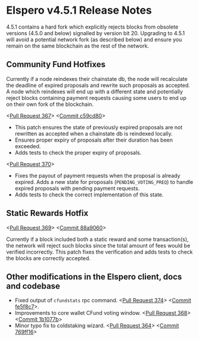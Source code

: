 # Elspero v4.5.1 Release Notes

4.5.1 contains a hard fork which explicitly rejects blocks from obsolete versions (4.5.0 and below) signalled by version bit 20. Upgrading to 4.5.1 will avoid a potential network fork (as described below) and ensure you remain on the same blockchain as the rest of the network.

## Community Fund Hotfixes

Currently if a node reindexes their chainstate db, the node will recalculate the deadline of expired proposals and rewrite such proposals as accepted. A node which reindexes will end up with a different state and potentially reject blocks containing payment requests causing some users to end up on their own fork of the blockchain.

<[Pull Request 367](https://github.com/ESCCoin/elspero-core/pull/367)>
<[Commit c59cd80](https://github.com/ESCCoin/elspero-core/commit/c59cd802e43960ab4ff88dece294dbcecc6bce8e)>

- This patch ensures the state of previously expired proposals are not rewritten as accepted when a chainstate db is reindexed locally.
- Ensures proper expiry of proposals after their duration has been exceeded.
- Adds tests to check the proper expiry of proposals.

<[Pull Request 370](https://github.com/ESCCoin/elspero-core/pull/370)>

- Fixes the payout of payment requests when the proposal is already expired. Adds a new state for proposals (`PENDING_VOTING_PREQ`) to handle expired proposals with pending payment requests.
- Adds tests to check the correct implementation of this state.

## Static Rewards Hotfix

<[Pull Request 369](https://github.com/ESCCoin/elspero-core/pull/369)>
<[Commit 88a9060](https://github.com/ESCCoin/elspero-core/commit/88a9060b80603afdab6dc374ef1144fcb58bc462)>

Currently if a block included both a static reward and some transaction(s), the network will reject such blocks since the total amount of fees would be verified incorrectly. This patch fixes the verification and adds tests to check the blocks are correctly accepted.

## Other modifications in the Elspero client, docs and codebase

- Fixed output of `cfundstats` rpc command. <[Pull Request 374](https://github.com/ESCCoin/elspero-core/pull/374)> <[Commit fe5f8c7](https://github.com/ESCCoin/elspero-core/commit/fe5f8c79ea5708692181dfb913e8b17d5517c4ea)>.
- Improvements to core wallet CFund voting window. <[Pull Request 368](https://github.com/ESCCoin/elspero-core/pull/368)> <[Commit 1b1077b](https://github.com/ESCCoin/elspero-core/commit/1b1077be384c1a230d7c568a7fa05d4b43a4111b)>
- Minor typo fix to coldstaking wizard. <[Pull Request 364](https://github.com/ESCCoin/elspero-core/pull/364)> <[Commit 769ff16](https://github.com/ESCCoin/elspero-core/commit/769ff16b05f70ccfa24adcaf589bfa5a4157c067)>
